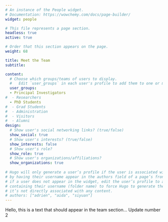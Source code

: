 ```yaml
---
# An instance of the People widget.
# Documentation: https://wowchemy.com/docs/page-builder/
widget: people

# This file represents a page section.
headless: true
active: true

# Order that this section appears on the page.
weight: 68

title: Meet the Team
subtitle:

content:
  # Choose which groups/teams of users to display.
  #   Edit `user_groups` in each user's profile to add them to one or more of these groups.
  user_groups:
  - Principal Investigators
#  - Researchers
  - PhD Students
#  - Grad Students
#  - Administration
#  - Visitors
#  - Alumni
design:
  # Show user's social networking links? (true/false)
  show_social: true
  # Show user's interests? (true/false)
  show_interests: false
  # Show user's role?
  show_role: true
  # Show user's organizations/affiliations?
  show_organizations: true
  
# Hugo will only generate a user’s profile if the user is associated with a piece of content
# by having their username appear in the authors field of a page’s front matter. Therefore,
# if a user does not appear in the widget, edit the user’s profile to add an authors field
# containing their username (folder name) to force Hugo to generate their profile even though
# it’s not directly associated with any content. 
# authors: ["adrien", "aida", "siyuan"]
---
```


Hello, this is a text that should appear in the team section...
Update number 2
